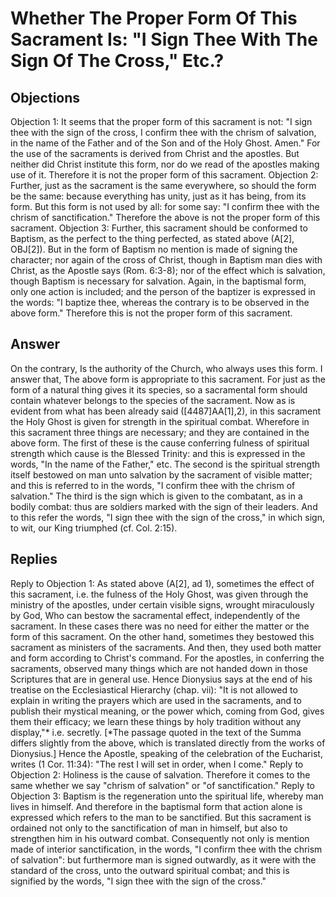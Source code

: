 # Whether The Proper Form Of This Sacrament Is: "I Sign Thee With The Sign Of The Cross," Etc.?
## Objections
Objection 1: It seems that the proper form of this sacrament is not: "I sign thee with the sign of the cross, I confirm thee with the chrism of salvation, in the name of the Father and of the Son and of the Holy Ghost. Amen." For the use of the sacraments is derived from Christ and the apostles. But neither did Christ institute this form, nor do we read of the apostles making use of it. Therefore it is not the proper form of this sacrament.
Objection 2: Further, just as the sacrament is the same everywhere, so should the form be the same: because everything has unity, just as it has being, from its form. But this form is not used by all: for some say: "I confirm thee with the chrism of sanctification." Therefore the above is not the proper form of this sacrament.
Objection 3: Further, this sacrament should be conformed to Baptism, as the perfect to the thing perfected, as stated above (A[2], OBJ[2]). But in the form of Baptism no mention is made of signing the character; nor again of the cross of Christ, though in Baptism man dies with Christ, as the Apostle says (Rom. 6:3-8); nor of the effect which is salvation, though Baptism is necessary for salvation. Again, in the baptismal form, only one action is included; and the person of the baptizer is expressed in the words: "I baptize thee, whereas the contrary is to be observed in the above form." Therefore this is not the proper form of this sacrament.
## Answer
On the contrary, Is the authority of the Church, who always uses this form.
I answer that, The above form is appropriate to this sacrament. For just as the form of a natural thing gives it its species, so a sacramental form should contain whatever belongs to the species of the sacrament. Now as is evident from what has been already said ([4487]AA[1],2), in this sacrament the Holy Ghost is given for strength in the spiritual combat. Wherefore in this sacrament three things are necessary; and they are contained in the above form. The first of these is the cause conferring fulness of spiritual strength which cause is the Blessed Trinity: and this is expressed in the words, "In the name of the Father," etc. The second is the spiritual strength itself bestowed on man unto salvation by the sacrament of visible matter; and this is referred to in the words, "I confirm thee with the chrism of salvation." The third is the sign which is given to the combatant, as in a bodily combat: thus are soldiers marked with the sign of their leaders. And to this refer the words, "I sign thee with the sign of the cross," in which sign, to wit, our King triumphed (cf. Col. 2:15).
## Replies
Reply to Objection 1: As stated above (A[2], ad 1), sometimes the effect of this sacrament, i.e. the fulness of the Holy Ghost, was given through the ministry of the apostles, under certain visible signs, wrought miraculously by God, Who can bestow the sacramental effect, independently of the sacrament. In these cases there was no need for either the matter or the form of this sacrament. On the other hand, sometimes they bestowed this sacrament as ministers of the sacraments. And then, they used both matter and form according to Christ's command. For the apostles, in conferring the sacraments, observed many things which are not handed down in those Scriptures that are in general use. Hence Dionysius says at the end of his treatise on the Ecclesiastical Hierarchy (chap. vii): "It is not allowed to explain in writing the prayers which are used in the sacraments, and to publish their mystical meaning, or the power which, coming from God, gives them their efficacy; we learn these things by holy tradition without any display,"* i.e. secretly. [*The passage quoted in the text of the Summa differs slightly from the above, which is translated directly from the works of Dionysius.] Hence the Apostle, speaking of the celebration of the Eucharist, writes (1 Cor. 11:34): "The rest I will set in order, when I come."
Reply to Objection 2: Holiness is the cause of salvation. Therefore it comes to the same whether we say "chrism of salvation" or "of sanctification."
Reply to Objection 3: Baptism is the regeneration unto the spiritual life, whereby man lives in himself. And therefore in the baptismal form that action alone is expressed which refers to the man to be sanctified. But this sacrament is ordained not only to the sanctification of man in himself, but also to strengthen him in his outward combat. Consequently not only is mention made of interior sanctification, in the words, "I confirm thee with the chrism of salvation": but furthermore man is signed outwardly, as it were with the standard of the cross, unto the outward spiritual combat; and this is signified by the words, "I sign thee with the sign of the cross."